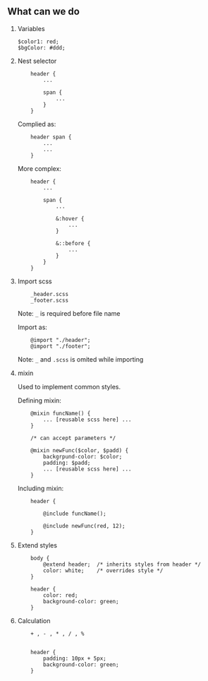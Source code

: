 ## What can we do

1.  Variables

        $color1: red;
        $bgColor: #ddd;

2.  Nest selector

            header {
                ...

                span {
                    ...
                }
            }

    Complied as:

            header span {
                ...
                ...
            }

    More complex:

            header {
                ...

                span {
                    ...

                    &:hover {
                        ...
                    }

                    &::before {
                        ...
                    }
                }
            }

3.  Import scss

            _header.scss
            _footer.scss

    Note: `_` is required before file name

    Import as:

            @import "./header";
            @import "./footer";

    Note: `_` and `.scss` is omited while importing

4.  mixin

    Used to implement common styles.

    Defining mixin:

            @mixin funcName() {
                ... [reusable scss here] ...
            }

            /* can accept parameters */

            @mixin newFunc($color, $padd) {
                backgrpund-color: $color;
                padding: $padd;
                ... [reusable scss here] ...
            }

    Including mixin:

            header {

                @include funcName();

                @include newFunc(red, 12);
            }

5.  Extend styles

            body {
                @extend header;  /* inherits styles from header */
                color: white;    /* overrides style */
            }

            header {
                color: red;
                background-color: green;
            }

6.  Calculation

            + , - , * , / , %


            header {
                padding: 10px + 5px;
                background-color: green;
            }
